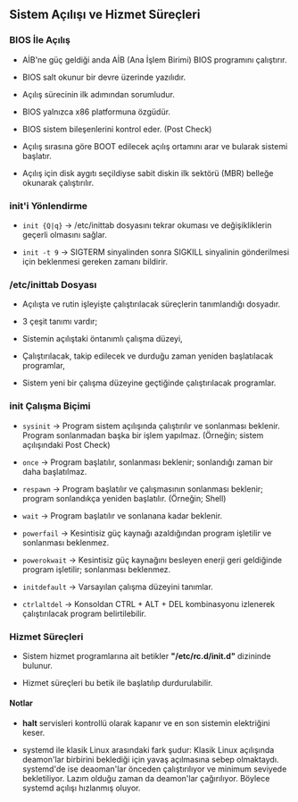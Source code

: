 ## Sistem Açılışı ve Hizmet Süreçleri

### BIOS İle Açılış

- AİB'ne güç geldiği anda AİB (Ana İşlem Birimi) BIOS programını çalıştırır.

- BIOS salt okunur bir devre üzerinde yazılıdır.

- Açılış sürecinin ilk adımından sorumludur.

- BIOS yalnızca x86 platformuna özgüdür.

- BIOS sistem bileşenlerini kontrol eder. (Post Check)

- Açılış sırasına göre BOOT edilecek açılış ortamını arar ve bularak sistemi başlatır.

- Açılış için disk aygıtı seçildiyse sabit diskin ilk sektörü (MBR) belleğe okunarak çalıştırılır.



### init'i Yönlendirme

- `init {Q|q}` -> /etc/inittab dosyasını tekrar okuması ve değişikliklerin geçerli olmasını sağlar.

- `init -t 9` -> SIGTERM sinyalinden sonra SIGKILL sinyalinin gönderilmesi için beklenmesi gereken zamanı bildirir.



### /etc/inittab Dosyası

- Açılışta ve rutin işleyişte çalıştırılacak süreçlerin tanımlandığı dosyadır.

- 3 çeşit tanımı vardır;

- Sistemin açılıştaki öntanımlı çalışma düzeyi,

- Çalıştırılacak, takip edilecek ve durduğu zaman yeniden başlatılacak programlar,

- Sistem yeni bir çalışma düzeyine geçtiğinde çalıştırılacak programlar.



### init Çalışma Biçimi

- `sysinit` -> Program sistem açılışında çalıştırılır ve sonlanması beklenir. Program sonlanmadan başka bir işlem yapılmaz. (Örneğin; sistem açılışındaki Post Check)

- `once` -> Program başlatılır, sonlanması beklenir; sonlandığı zaman bir daha başlatılmaz.

- `respawn` -> Program başlatılır ve çalışmasının sonlanması beklenir; program sonlandıkça yeniden başlatılır. (Örneğin; Shell)

- `wait` -> Program başlatılır ve sonlanana kadar beklenir.

- `powerfail` -> Kesintisiz güç kaynağı azaldığından program işletilir ve sonlanması beklenmez.

- `powerokwait` -> Kesintisiz güç kaynağını besleyen enerji geri geldiğinde program işletilir; sonlanması beklenmez.

- `initdefault` -> Varsayılan çalışma düzeyini tanımlar.

- `ctrlaltdel` -> Konsoldan CTRL + ALT + DEL kombinasyonu izlenerek çalıştırılacak program belirtilebilir.



### Hizmet Süreçleri

- Sistem hizmet programlarına ait betikler **"/etc/rc.d/init.d"** dizininde bulunur.

- Hizmet süreçleri bu betik ile başlatılıp durdurulabilir.



#### Notlar

- **halt** servisleri kontrollü olarak kapanır ve en son sistemin elektriğini keser.

- systemd ile klasik Linux arasındaki fark şudur: Klasik Linux açılışında deamon'lar birbirini beklediği için yavaş açılmasına sebep olmaktaydı. systemd'de ise deaoman'lar önceden çalıştırılıyor ve minimum seviyede bekletiliyor. Lazım olduğu zaman da deamon'lar çağırılıyor. Böylece systemd açılışı hızlanmış oluyor.
